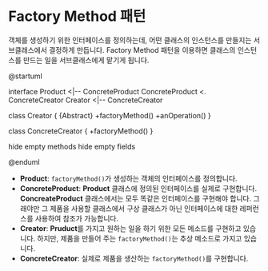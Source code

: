 # Factory Method 패턴

객체를 생성하기 위한 인터페이스를 정의하는데, 어떤 클래스의 인스턴스를 만들지는 서브클래스에서 결정하게 만듭니다. Factory Method 패턴을 이용하면 클래스의 인스턴스를 만드는 일을 서브클래스에게 맡기게 됩니다.

@startuml

interface Product <|-- ConcreteProduct
ConcreteProduct <. ConcreteCreator
Creator <|-- ConcreteCreator

class Creator {
    {Abstract} +factoryMethod()
    +anOperation()
}

class ConcreteCreator {
    +factoryMethod()
}

hide empty methods
hide empty fields

@enduml

* **Product**: `factoryMethod()`가 생성하는 객체의 인터페이스를 정의합니다.
* **ConcreteProduct**: **Product** 클래스에 정의된 인터페이스를 실제로 구현합니다. **ConcreateProduct** 클래스에서는 모두 똑같은 인터페이스를 구현해야 합니다. 그래야만 그 제품을 사용할 클래스에서 구상 클래스가 아닌 인터페이스에 대한 레퍼런스를 사용하여 참조가 가능합니다.
* **Creator**: **Pruduct**를 가지고 원하는 일을 하기 위한 모든 메소드를 구현하고 있습니다. 하지만, 제품을 만들어 주는 `factoryMethod()`는 추상 메소드로 가지고 있습니다.
* **ConcreteCreator**: 실제로 제품을 생산하는 `factoryMethod()`를 구현합니다.